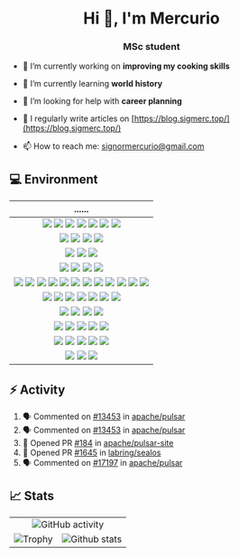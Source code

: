 <h1 align="center">Hi 👋, I'm Mercurio</h1>
<h3 align="center">MSc student</h3>

- 🔭 I’m currently working on **improving my cooking skills**

- 🌱 I’m currently learning **world history**

- 🤝 I’m looking for help with **career planning**

- 📝 I regularly write articles on [https://blog.sigmerc.top/](https://blog.sigmerc.top/)

- 📫 How to reach me: signormercurio@gmail.com

## 💻 Environment

| ...... |
| :-: |
| ![](https://img.shields.io/badge/Docker-2CA5E0?style=for-the-badge&logo=docker&logoColor=white) ![](https://img.shields.io/badge/containerd-575757?style=for-the-badge&logo=containerd&logoColor=white) ![](https://img.shields.io/badge/kubernetes-326ce5.svg?&style=for-the-badge&logo=kubernetes&logoColor=white) ![](https://img.shields.io/badge/Istio-466BB0?style=for-the-badge&logo=Istio&logoColor=white) ![](https://img.shields.io/badge/Google_Cloud-4285F4?style=for-the-badge&logo=google-cloud&logoColor=white) ![](https://img.shields.io/badge/GitHub_Actions-2088FF?style=for-the-badge&logo=github-actions&logoColor=white) ![](https://img.shields.io/badge/Alibaba_Cloud-FF6A00?style=for-the-badge&logo=alibabacloud&logoColor=white) |
| ![](https://img.shields.io/badge/Markdown-000000?style=for-the-badge&logo=markdown&logoColor=white) ![](https://img.shields.io/badge/LaTeX-47A141?style=for-the-badge&logo=LaTeX&logoColor=white) ![](https://img.shields.io/badge/Overleaf-47A141?style=for-the-badge&logo=Overleaf&logoColor=white) ![](https://img.shields.io/badge/Hugo-FF4088?style=for-the-badge&logo=hugo&logoColor=white) |
| ![](https://img.shields.io/badge/GitHub-100000?style=for-the-badge&logo=github&logoColor=white) ![](https://img.shields.io/badge/Stack_Overflow-FE7A16?style=for-the-badge&logo=stack-overflow&logoColor=white) ![](https://img.shields.io/badge/Medium-12100E?style=for-the-badge&logo=medium&logoColor=white) |
| ![](https://img.shields.io/badge/Google_chrome-4285F4?style=for-the-badge&logo=Google-chrome&logoColor=white) ![](https://img.shields.io/badge/Safari-000000?style=for-the-badge&logo=Safari&logoColor=white) ![](https://img.shields.io/badge/Microsoft_Edge-0078D7?style=for-the-badge&logo=Microsoft-edge&logoColor=white) ![](https://img.shields.io/badge/Puppeteer-40B5A4?style=for-the-badge&logo=Puppeteer&logoColor=white) |
| ![](https://img.shields.io/badge/npm-CB3837?style=for-the-badge&logo=npm&logoColor=white) ![](https://img.shields.io/badge/Yarn-2C8EBB?style=for-the-badge&logo=yarn&logoColor=white) ![](https://img.shields.io/badge/Jest-C21325?style=for-the-badge&logo=jest&logoColor=white) ![](https://img.shields.io/badge/Sass-CC6699?style=for-the-badge&logo=sass&logoColor=white) ![](https://img.shields.io/badge/Electron-2B2E3A?style=for-the-badge&logo=electron&logoColor=9FEAF9) ![](https://img.shields.io/badge/Vue.js-35495E?style=for-the-badge&logo=vuedotjs&logoColor=4FC08D) ![](https://img.shields.io/badge/material%20design-757575?style=for-the-badge&logo=material%20design&logoColor=white) ![](https://img.shields.io/badge/Webpack-8DD6F9?style=for-the-badge&logo=Webpack&logoColor=black) ![](https://img.shields.io/badge/Capacitor-119EFF?style=for-the-badge&logo=Capacitor&logoColor=white) ![](https://img.shields.io/badge/Quasar-1976D2?style=for-the-badge&logo=quasar&logoColor=white) ![](https://img.shields.io/badge/fastapi-109989?style=for-the-badge&logo=FASTAPI&logoColor=white) ![](https://img.shields.io/badge/Swagger-85EA2D?style=for-the-badge&logo=Swagger&logoColor=black) |
| ![](https://img.shields.io/badge/C-00599C?style=for-the-badge&logo=c&logoColor=white) ![](https://img.shields.io/badge/Python-FFD43B?style=for-the-badge&logo=python&logoColor=blue) ![](https://img.shields.io/badge/HTML5-E34F26?style=for-the-badge&logo=html5&logoColor=white) ![](https://img.shields.io/badge/CSS3-1572B6?style=for-the-badge&logo=css3&logoColor=white) ![](https://img.shields.io/badge/JavaScript-323330?style=for-the-badge&logo=javascript&logoColor=F7DF1E) ![](https://img.shields.io/badge/TypeScript-007ACC?style=for-the-badge&logo=typescript&logoColor=white) ![](https://img.shields.io/badge/Go-00ADD8?style=for-the-badge&logo=go&logoColor=white) |
| ![](https://img.shields.io/badge/Visual_Studio_Code-0078D4?style=for-the-badge&logo=visual%20studio%20code&logoColor=white) ![](https://img.shields.io/badge/Obsidian-483699?style=for-the-badge&logo=obsidian&logoColor=white) ![](https://img.shields.io/badge/Git-F05032?style=for-the-badge&logo=git&logoColor=white) ![](https://img.shields.io/badge/Postman-FF6C37?style=for-the-badge&logo=Postman&logoColor=white) |
|![](https://img.shields.io/badge/MariaDB-003545?style=for-the-badge&logo=mariadb&logoColor=white) ![](https://img.shields.io/badge/MySQL-00000F?style=for-the-badge&logo=mysql&logoColor=white) ![](https://img.shields.io/badge/PostgreSQL-316192?style=for-the-badge&logo=postgresql&logoColor=white) ![](https://img.shields.io/badge/SQLite-07405E?style=for-the-badge&logo=sqlite&logoColor=white) ![](https://img.shields.io/badge/redis-%23DD0031.svg?&style=for-the-badge&logo=redis&logoColor=white) |
| ![](https://img.shields.io/badge/Ubuntu-E95420?style=for-the-badge&logo=ubuntu&logoColor=white) ![](https://img.shields.io/badge/Kali_Linux-557C94?style=for-the-badge&logo=kali-linux&logoColor=white) ![](https://img.shields.io/badge/Debian-A81D33?style=for-the-badge&logo=debian&logoColor=white) ![](https://img.shields.io/badge/Windows-0078D6?style=for-the-badge&logo=windows&logoColor=white) ![](https://img.shields.io/badge/Android-3DDC84?style=for-the-badge&logo=android&logoColor=white) |
| ![](https://img.shields.io/badge/apple%20silicon-333333?style=for-the-badge&logo=apple&logoColor=white) ![](https://img.shields.io/badge/mac%20os-000000?style=for-the-badge&logo=apple&logoColor=white) ![](https://img.shields.io/badge/iTerm2-oh--my--zsh-000000?style=for-the-badge&logo=iterm2&logoColor=white) |

## ⚡ Activity
<!--START_SECTION:activity-->
1. 🗣 Commented on [#13453](https://github.com/apache/pulsar/issues/13453) in [apache/pulsar](https://github.com/apache/pulsar)
2. 🗣 Commented on [#13453](https://github.com/apache/pulsar/issues/13453) in [apache/pulsar](https://github.com/apache/pulsar)
3. 💪 Opened PR [#184](https://github.com/apache/pulsar-site/pull/184) in [apache/pulsar-site](https://github.com/apache/pulsar-site)
4. 💪 Opened PR [#1645](https://github.com/labring/sealos/pull/1645) in [labring/sealos](https://github.com/labring/sealos)
5. 🗣 Commented on [#17197](https://github.com/apache/pulsar/issues/17197) in [apache/pulsar](https://github.com/apache/pulsar)
<!--END_SECTION:activity-->

## 📈 Stats

<table>
<tbody>
  <tr>
    <td colspan="2" align="center">
      <img src="https://activity-graph.herokuapp.com/graph?username=SignorMercurio&theme=material-palenight" alt="GitHub activity" />
    </td>
  </tr>
  <tr>
    <td align="left">
      <img src="https://github-profile-trophy.vercel.app/?username=signormercurio&theme=onedark&no-frame=true&row=2&column=3" alt="Trophy" />
    </td>
    <td align="right">
      <img src="https://github-readme-stats.vercel.app/api?username=signormercurio&count_private=true&show_icons=true&theme=material-palenight" alt="Github stats" />
    </td>
  </tr>
</tbody>
</table>
